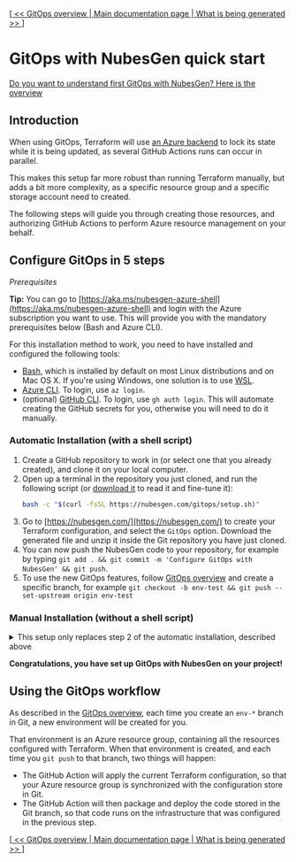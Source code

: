 [[ << GitOps overview ](gitops-overview.md) |[ Main documentation page ](README.md) |[ What is being generated >> ](what-is-being-generated.md)]

# GitOps with NubesGen quick start

[Do you want to understand first GitOps with NubesGen? Here is the overview](gitops-overview.md)

## Introduction

When using GitOps, Terraform will use [an Azure backend](https://www.terraform.io/docs/language/settings/backends/azurerm.html) to lock its state while it is being updated, as several GitHub Actions runs can occur in parallel.

This makes this setup far more robust than running Terraform manually, but adds a bit more complexity, as a specific resource group and a specific storage account need to created.

The following steps will guide you through creating those resources, and authorizing GitHub Actions to perform Azure resource management on your behalf.

## Configure GitOps in 5 steps

_Prerequisites_

__Tip:__ You can go to [https://aka.ms/nubesgen-azure-shell](https://aka.ms/nubesgen-azure-shell) and login with the Azure subscription you want to use. This will provide you with the 
mandatory prerequisites below (Bash and Azure CLI).

For this installation method to work, you need to have installed and configured the following tools:

- [Bash](https://fr.wikipedia.org/wiki/Bourne-Again_shell), which is installed by default on most Linux distributions and on Mac OS X. If you're using Windows, one solution is to use [WSL](https://aka.ms/nubesgen-install-wsl).
- [Azure CLI](https://aka.ms/nubesgen-install-az-cli). To login, use `az login`.
- (optional) [GitHub CLI](https://cli.github.com/). To login, use `gh auth login`. This will automate creating the GitHub secrets for you, otherwise you will need to do it
manually.

### Automatic Installation (with a shell script)

1. Create a GitHub repository to work in (or select one that you already created), and clone it on your local computer.
1. Open up a terminal in the repository you just cloned, and run the following script (or [download it](https://nubesgen.com/gitops/setup.sh) to read it and fine-tune it):
    ```bash
    bash -c "$(curl -fsSL https://nubesgen.com/gitops/setup.sh)"
    ```
1. Go to [https://nubesgen.com/](https://nubesgen.com/) to create your Terraform configuration, and select the `GitOps` option. Download the generated file and unzip it inside the Git repository you have just cloned.
1. You can now push the NubesGen code to your repository, for example by typing `git add . && git commit -m 'Configure GitOps with NubesGen' && git push`.
1. To use the new GitOps features, follow [GitOps overview](gitops-overview.md) and create a specific branch, for example
   `git checkout -b env-test && git push --set-upstream origin env-test`

### Manual Installation (without a shell script)

<details>
<summary>This setup only replaces step 2 of the automatic installation, described above</summary>

Instead of running a shell script, you will manually create one Azure Storage account, and two GitHub secrets.

1. Setup some environment variables:
    ```bash
    # The resource group used by Terraform to store its remote state.
    RESOURCE_GROUP_NAME=rg-terraform-001
    # The location of the resource group. For example `eastus`. Leave blank to use your default location.
    LOCATION=
    # The storage account (inside the resource group) used by Terraform to store its remote state.
    TF_STORAGE_ACCOUNT=st$RANDOM$RANDOM$RANDOM$RANDOM
    # The container name (inside the storage account) used by Terraform to store its remote state.
    CONTAINER_NAME=tfstate
    ```
1. Create a new Azure Resource Group : `az group create --name $RESOURCE_GROUP_NAME --location $LOCATION`
1. Create the storage account : `az storage account create --resource-group $RESOURCE_GROUP_NAME --name $TF_STORAGE_ACCOUNT --sku Standard_LRS --allow-blob-public-access false --encryption-services blob`
1. Get the storage account key: `ACCOUNT_KEY=$(az storage account keys list --resource-group $RESOURCE_GROUP_NAME --account-name $TF_STORAGE_ACCOUNT --query '[0].value' -o tsv)`
1. Create a blob container: `az storage container create --name $CONTAINER_NAME --account-name $TF_STORAGE_ACCOUNT --account-key $ACCOUNT_KEY`
1. Get the subscription ID: `SUBSCRIPTION_ID=$(az account show --query id --output tsv --only-show-errors)`
1. Create a service principal: `SERVICE_PRINCIPAL=$(az ad sp create-for-rbac --role="Contributor" --scopes="/subscriptions/$SUBSCRIPTION_ID" --sdk-auth --only-show-errors)`
1. Get the current GitHub remote repository: `REMOTE_REPO=$(git config --get remote.origin.url)`
1. Set the two GitHub secrets: `gh secret set AZURE_CREDENTIALS -b"$SERVICE_PRINCIPAL" -R $REMOTE_REPO && gh secret set TF_STORAGE_ACCOUNT -b"$TF_STORAGE_ACCOUNT" -R $REMOTE_REPO`

</details>

__Congratulations, you have set up GitOps with NubesGen on your project!__

## Using the GitOps workflow

As described in the [GitOps overview](gitops-overview.md), each time you create an `env-*` branch in Git, a new environment will be created for you.

That environment is an Azure resource group, containing all the resources configured with Terraform. When that environment is created, and each time you `git push` to that branch, two things will happen:

- The GitHub Action will apply the current Terraform configuration, so that your Azure resource group is synchronized with the configuration store in Git.
- The GitHub Action will then package and deploy the code stored in the Git branch, so that code runs on the infrastructure that was configured in the previous step.

[[ << GitOps overview ](gitops-overview.md) |[ Main documentation page ](README.md) |[ What is being generated >> ](what-is-being-generated.md)]
